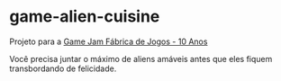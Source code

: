 # game-alien-cuisine
Projeto para a [Game Jam Fábrica de Jogos - 10 Anos](https://itch.io/jam/gamejamfabrica2023)

Você precisa juntar o máximo de aliens amáveis antes que eles fiquem transbordando de felicidade.
